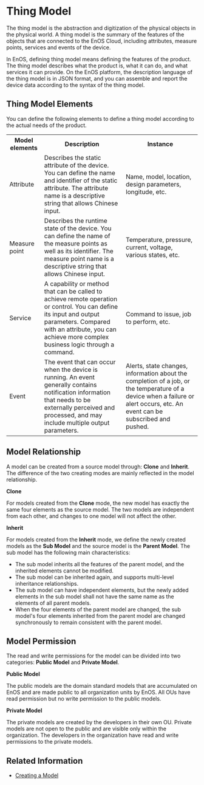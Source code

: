 # Thing Model

The thing model is the abstraction and digitization of the physical objects in the physical world. A thing model is the summary of the features of the objects that are connected to the EnOS Cloud, including attributes, measure points, services and events of the device.

In EnOS, defining thing model means defining the features of the product. The thing model describes what the product is, what it can do, and what services it can provide. On the EnOS platform, the description language of the thing model is in JSON format, and you can assemble and report the device data according to the syntax of the thing model.


## Thing Model Elements
You can define the following elements to define a thing model according to the actual needs of the product.

<table>
   <tr>
      <th>Model elements</th>
      <th>Description</th>
      <th>Instance</th>
    </tr>
    <tr>
      <td>Attribute</td>
      <td>Describes the static attribute of the device. You can define the name and identifier of the static attribute. The attribute name is a descriptive string that allows Chinese input.</td>
      <td>Name, model, location, design parameters, longitude, etc.</td>
    </tr>
    <tr>
      <td>Measure point</td>
      <td>Describes the runtime state of the device. You can define the name of the measure points as well as its identifier. The measure point name is a descriptive string that allows Chinese input.</td>
      <td>Temperature, pressure, current, voltage, various states, etc.</td>
    </tr>
        <tr>
      <td>Service</td>
      <td>A capability or method that can be called to achieve remote operation or control. You can define its input and output parameters. Compared with an attribute, you can achieve more complex business logic through a command.</td>
      <td>Command to issue, job to perform, etc.</td>
    </tr>
        <tr>
      <td>Event</td>
      <td>The event that can occur when the device is running. An event generally contains notification information that needs to be externally perceived and processed, and may include multiple output parameters.</td>
      <td>Alerts, state changes, information about the completion of a job, or the temperature of a device when a failure or alert occurs, etc. An event can be subscribed and pushed.</td>
    </tr>
</table>

## Model Relationship

A model can be created from a source model through: **Clone** and **Inherit**. The difference of the two creating modes are mainly reflected in the model relationship.

**Clone**

For models created from the **Clone** mode, the new model has exactly the same four elements as the source model. The two models are independent from each other, and changes to one model will not affect the other.

**Inherit**

For models created from the **Inherit** mode, we define the newly created models as the **Sub Model** and the source model is the **Parent Model**. The sub model has the following main characteristics:
- The sub model inherits all the features of the parent model, and the inherited elements cannot be modified.
- The sub model can be inherited again, and supports multi-level inheritance relationships.
- The sub model can have independent elements, but the newly added elements in the sub model shall not have the same name as the elements of all parent models.
- When the four elements of the parent model are changed, the sub model's four elements inherited from the parent model are changed synchronously to remain consistent with the parent model.

## Model Permission
The read and write permissions for the model can be divided into two categories: **Public Model** and **Private Model**.

**Public Model**

The public models are the domain standard models that are accumulated on EnOS and are made public to all organization units by EnOS. All OUs have read permission but no write permission to the public models.

**Private Model**

The private models are created by the developers in their own OU. Private models are not open to the public and are visible only within the organization. The developers in the organization have read and write permissions to the private models.

## Related Information

- [Creating a Model](creating_model)
